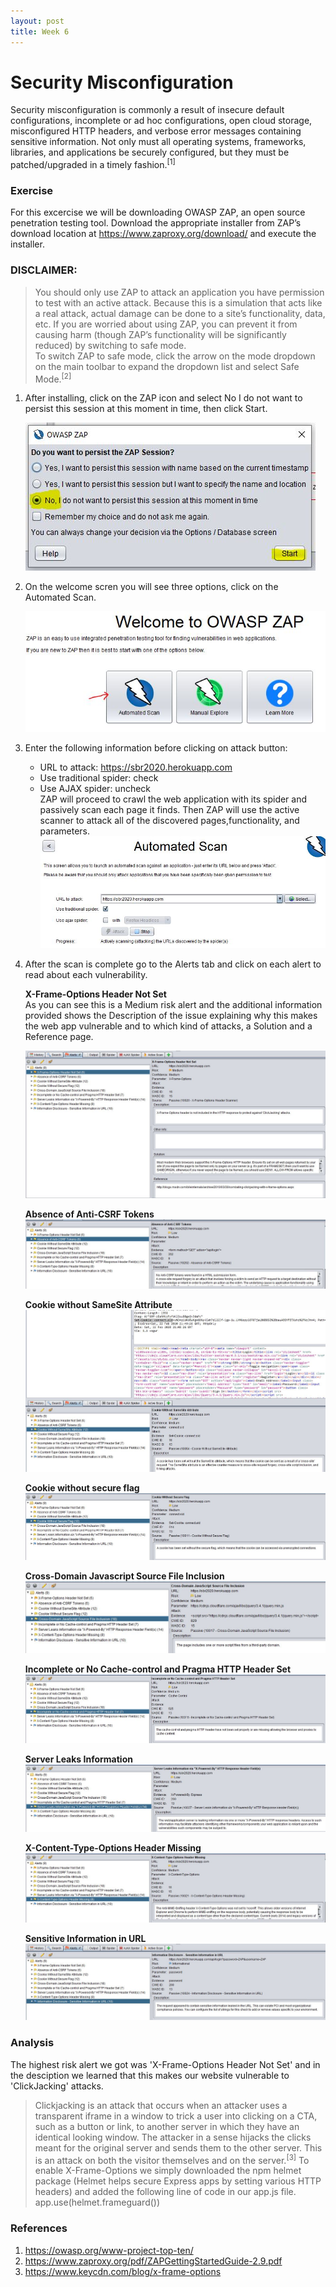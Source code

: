 ```yaml
---
layout: post
title: Week 6
---
```


# Security Misconfiguration
Security misconfiguration is commonly a result of insecure default configurations, incomplete or ad hoc configurations, open cloud storage, misconfigured HTTP headers, and verbose error messages containing sensitive information. Not only must all operating systems, frameworks, libraries, and applications be securely configured, but they must be patched/upgraded in a timely fashion.<sup>[1]</sup>

### Exercise
For this excercise we will be downloading OWASP ZAP, an open source penetration testing tool. Download the appropriate installer from ZAP’s download location at https://www.zaproxy.org/download/ and execute the installer.

### DISCLAIMER:    
> You should only use ZAP to attack an application you have permission to test with an active attack. Because this is a simulation that acts like a real attack, actual damage can be done to a site’s functionality, data, etc. If you are worried about using ZAP, you can prevent it from causing harm (though ZAP’s functionality will be significantly reduced) by switching to safe mode.     
> To switch ZAP to safe mode, click the arrow on the mode dropdown on the main toolbar to expand the dropdown list and select Safe Mode.<sup>[2]</sup>

1. After installing, click on the ZAP icon and select No I do not want to persist this session at this moment in time, then click Start.

   ![ZAP Start](/images/Start.JPG)

2. On the welcome scren you will see three options, click on the Automated Scan. 

   ![ZAP Start](/images/Welcome.JPG)
   
3. Enter the following information before clicking on attack button: 
    - URL to attack: https://sbr2020.herokuapp.com
    - Use traditional spider: check 
    - Use AJAX spider: uncheck   
ZAP will proceed to crawl the web application with its spider and passively scan each page it finds. Then ZAP will use the active    scanner to attack all of the discovered pages,functionality, and parameters.
    ![Zap Automated Scan](/images/Scan.JPG) 
    
 4. After the scan is complete go to the Alerts tab and click on each alert to read about each vulnerability. 
 
    **X-Frame-Options Header Not Set**    
    As you can see this is a Medium risk alert and the additional information provided shows the Description of the issue explaining why this makes the web app vulnerable and to which kind of attacks, a Solution and a Reference page.   
    
    ![Zap Alert 1](/images/Xframe.JPG) 
    
    **Absence of Anti-CSRF Tokens**  
    ![Zap Alert 2](/images/Tokens.JPG) 
    
    **Cookie without SameSite Attribute**  
    ![Zap Alert 3](/images/cookie.JPG)
    
    **Cookie without secure flag**  
    ![Zap Alert 4](/images/encrypt.JPG)
    
    **Cross-Domain Javascript Source File Inclusion**  
    ![Zap Alert 5](/images/crossDomain.JPG)
    
    **Incomplete or No Cache-control and Pragma HTTP Header Set**  
    ![Zap Alert 6](/images/no-Cache.JPG)
    
    **Server Leaks Information**  
    ![Zap Alert 7](/images/Leak.JPG)
    
    **X-Content-Type-Options Header Missing**  
    ![Zap Alert 8](/images/Sniffing.JPG)
    
    **Sensitive Information in URL**  
    ![Zap Alert 9](/images/Information.JPG)   


### Analysis
The highest risk alert we got was 'X-Frame-Options Header Not Set' and in the desciption we learned that this makes our website vulnerable to 'ClickJacking' attacks.    
> Clickjacking is an attack that occurs when an attacker uses a transparent iframe in a window to trick a user into clicking on a CTA, such as a button or link, to another server in which they have an identical looking window. The attacker in a sense hijacks the clicks meant for the original server and sends them to the other server. This is an attack on both the visitor themselves and on the server.<sup>[3]</sup>
To enable X-Frame-Options we simply downloaded the npm helmet package (Helmet helps secure Express apps by setting various HTTP headers)  and added the following line of code in our app.js file.    
> app.use(helmet.frameguard())

### References
1. https://owasp.org/www-project-top-ten/  
2. https://www.zaproxy.org/pdf/ZAPGettingStartedGuide-2.9.pdf
3. https://www.keycdn.com/blog/x-frame-options
